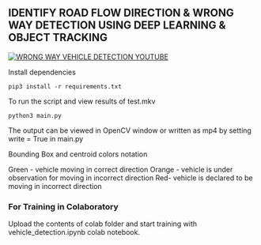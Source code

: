 ## IDENTIFY ROAD FLOW DIRECTION & WRONG WAY DETECTION USING DEEP LEARNING & OBJECT TRACKING ##

[![WRONG WAY VEHICLE DETECTION YOUTUBE](https://www.youtube.com/watch?v=224_xUMf_IQ/0.jpg)](https://www.youtube.com/watch?v=224_xUMf_IQ)

Install dependencies

```
pip3 install -r requirements.txt 

```

To run the script and view results of test.mkv 

```
python3 main.py

```
The output can be viewed in OpenCV window or written as mp4 by setting
write = True in main.py

Bounding Box and centroid colors notation

Green - vehicle moving in correct direction
Orange - vehicle is under observation for moving in incorrect direction
Red- vehicle is declared to be moving in incorrect direction

### For Training in Colaboratory ###

Upload the contents of colab folder 
and start training with vehicle_detection.ipynb colab notebook.


